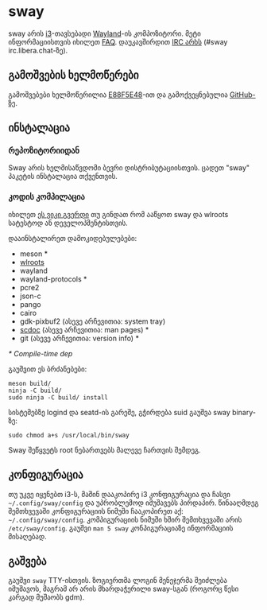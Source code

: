 # sway

sway არის [i3]-თავსებადი [Wayland]-ის კომპოზიტორი. მეტი ინფორმაციისთვის იხილეთ 
[FAQ]. დაუკავშირდით [IRC არხს][IRC channel] \(#sway irc.libera.chat-ზე).

## გამოშვების ხელმოწერები

გამოშვებები ხელმოწერილია [E88F5E48]-ით და გამოქვეყნებულია [GitHub-ზე][GitHub releases].

## ინსტალაცია

### რეპოზიტორიიდან

Sway არის ხელმისაწვდომი ბევრი დისტრიბუტაციისთვის. ცადეთ "sway" პაკეტის ინსტალაცია თქვენთვის.

### კოდის კომპილაცია

იხილეთ [ეს ვიკი გვერდი][Development setup] თუ გინდათ რომ ააწყოთ sway და wlroots სატესტოდ ან დეველოპმენტისთვის.

დააინსტალირეთ დამოკიდებულებები:

* meson \*
* [wlroots]
* wayland
* wayland-protocols \*
* pcre2
* json-c
* pango
* cairo
* gdk-pixbuf2 (ასევე არჩევითია: system tray)
* [scdoc] (ასევე არჩევითია: man pages) \*
* git (ასევე არჩევითია: version info) \*

_\* Compile-time dep_

გაუშვით ეს ბრძანებები:

    meson build/
    ninja -C build/
    sudo ninja -C build/ install

სისტემებზე logind და seatd-ის გარეშე, გჭირდება suid გაუშვა sway binary-ზე:

    sudo chmod a+s /usr/local/bin/sway

Sway შეწყვეტს root ნებართვებს მალევე ჩართვის შემდეგ.

## კონფიგურაცია

თუ უკვე იყენებთ i3-ს, მაშინ დააკოპირე i3 კონფიგურაცია და ჩასვი `~/.config/sway/config` 
და უპრობლემოდ იმუშავებს პირდაპირ. წინააღმდეგ შემთხვევაში კონფიგურაციის ნიმუში ჩააკოპირეთ აქ: `~/.config/sway/config`. კომპიგურაციის ნიმუში ხშირ შემთხვევაში არის `/etc/sway/config`.
გაუშვი `man 5 sway` კონპიგურაციაზე ინფორმაციის მისაღებად.

## გაშვება

გაუშვი `sway` TTY-ისთვის. ზოგიერთმა ლოგინ მენეჯერმა შეიძლება იმუშავოს, მაგრამ არ
არის მხარდაჭერილი sway-სგან (როგორც წესი კარგად მუშაობს gdm).

[i3]: https://i3wm.org/
[Wayland]: http://wayland.freedesktop.org/
[FAQ]: https://github.com/swaywm/sway/wiki
[IRC channel]: https://web.libera.chat/gamja/?channels=#sway
[E88F5E48]: https://keys.openpgp.org/search?q=34FF9526CFEF0E97A340E2E40FDE7BE0E88F5E48
[GitHub releases]: https://github.com/swaywm/sway/releases
[Development setup]: https://github.com/swaywm/sway/wiki/Development-Setup
[wlroots]: https://gitlab.freedesktop.org/wlroots/wlroots
[scdoc]: https://git.sr.ht/~sircmpwn/scdoc
